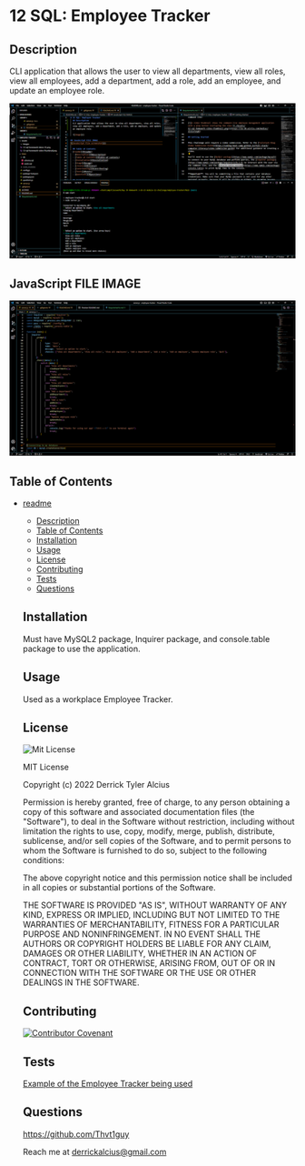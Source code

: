 # 12 SQL: Employee Tracker
  ## Description
  CLI application that allows the user to view all departments, view all roles, view all employees, add a department, add a role, add an employee, and update an employee role.

  ![image](./Assets/Images/CLI-APP.PNG)

## JavaScript FILE IMAGE
![JavaScript file screenshot](./Assets/Images/Javascript.png)
 
  ## Table of Contents
- [readme](#readme)
  - [Description](#description)
  - [Table of Contents](#table-of-contents)
  - [Installation](#installation)
  - [Usage](#usage)
  - [License](#license)
  - [Contributing](#contributing)
  - [Tests](#tests)
  - [Questions](#questions)

  ## Installation
  Must have MySQL2 package, Inquirer package, and console.table package to use the application.
  ## Usage
  Used as a workplace Employee Tracker.
  ## License
  ![Mit License](https://img.shields.io/badge/license-MIT-green)
  


    MIT License
    
    Copyright (c) 2022 Derrick Tyler Alcius
    
    Permission is hereby granted, free of charge, to any person obtaining a copy
    of this software and associated documentation files (the "Software"), to deal
    in the Software without restriction, including without limitation the rights
    to use, copy, modify, merge, publish, distribute, sublicense, and/or sell
    copies of the Software, and to permit persons to whom the Software is
    furnished to do so, subject to the following conditions:
    
    The above copyright notice and this permission notice shall be included in all
    copies or substantial portions of the Software.
    
    THE SOFTWARE IS PROVIDED "AS IS", WITHOUT WARRANTY OF ANY KIND, EXPRESS OR
    IMPLIED, INCLUDING BUT NOT LIMITED TO THE WARRANTIES OF MERCHANTABILITY,
    FITNESS FOR A PARTICULAR PURPOSE AND NONINFRINGEMENT. IN NO EVENT SHALL THE
    AUTHORS OR COPYRIGHT HOLDERS BE LIABLE FOR ANY CLAIM, DAMAGES OR OTHER
    LIABILITY, WHETHER IN AN ACTION OF CONTRACT, TORT OR OTHERWISE, ARISING FROM,
    OUT OF OR IN CONNECTION WITH THE SOFTWARE OR THE USE OR OTHER DEALINGS IN THE
    SOFTWARE.
        
  ## Contributing
  [![Contributor Covenant](https://img.shields.io/badge/Contributor%20Covenant-2.1-4baaaa.svg)](code_of_conduct.md)
  ## Tests
  [Example of the Employee Tracker being used](https://www.youtube.com/watch?v=YE05F95K6rA&ab_channel=Thvt1guy)
  ## Questions
  https://github.com/Thvt1guy

  Reach me at derrickalcius@gmail.com